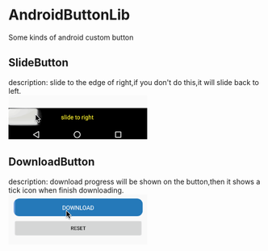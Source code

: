 # AndroidButtonLib
Some kinds of android custom button

## SlideButton  
description: slide to the edge of right,if you don't do this,it will slide back to left.  
![image](https://github.com/arjinmc/AndroidButtonLib/blob/master/images/sample_slidebutton.gif)  

## DownloadButton  
description: download progress will be shown on the button,then it shows a tick icon when finish downloading.   
![image](https://github.com/arjinmc/AndroidButtonLib/blob/master/images/sample_downloadbutton.gif)  

